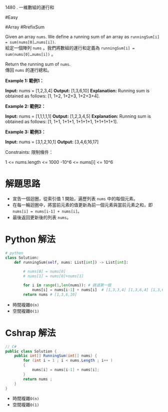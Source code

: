 
1480 . 一維數組的運行和

#Easy

#Array 
#RrefixSum


Given an array `nums`. We define a running sum of an array as `runningSum[i] = sum(nums[0]…nums[i])`.  
給定一個陣列 `nums` 。我們將數組的運行和定義為 `runningSum[i] = sum(nums[0]…nums[i])` 。

Return the running sum of `nums`.  
傳回 `nums` 的運行總和。

**Example 1: 範例1：**

**Input:** nums = [1,2,3,4]
**Output:** [1,3,6,10]
**Explanation:** Running sum is obtained as follows: [1, 1+2, 1+2+3, 1+2+3+4].

**Example 2: 範例2：**

**Input:** nums = [1,1,1,1,1]
**Output:** [1,2,3,4,5]
**Explanation:** Running sum is obtained as follows: [1, 1+1, 1+1+1, 1+1+1+1, 1+1+1+1+1].

**Example 3: 範例3：**

**Input:** nums = [3,1,2,10,1]
**Output:** [3,4,6,16,17]

Constraints: 限制條件：

1 <= nums.length <= 1000
-10^6 <= nums[i] <= 10^6

# 解題思路

- 宣告一個迴圈，從索引值 1 開始，遍歷列表 `nums` 中的每個元素。
- 在每一輪迴圈中，將當前元素的值更新為前一個元素與當前元素之和，即 `nums[i] = nums[i-1] + nums[i]`。
- 最後返回更新後的列表 `nums`。

# Python 解法
```python
# python
class Solution:
    def runningSum(self, nums: List[int]) -> List[int]:
        
        # nums[0] = nums[0]
        # nums[1] = nums[0]+nums[1]

        for i in range(1,len(nums)): # 跳過第一個
            nums[i] = nums[i-1] + nums[i]  # [1,3,3,4] [1,3,6,4] [1,3,6,10]
        return nums # [1,3,6,10]

```

- 時間複雜`O(n)`
- 空間複雜`O(1)`
# Cshrap 解法
```C#
// C#
public class Solution {
    public int[] RunningSum(int[] nums) {
        for (int i = 1 ; i < nums.Length ; i++ )
        {
            nums[i] = nums[i-1] + nums[i];
        }
        return nums ;
    }
}
```

- 時間複雜`O(n)`
- 空間複雜`O(1)`
